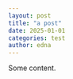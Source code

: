 ```yaml
---
layout: post
title: "a post"
date: 2025-01-01 
categories: test
author: edna
---
```


Some content.
